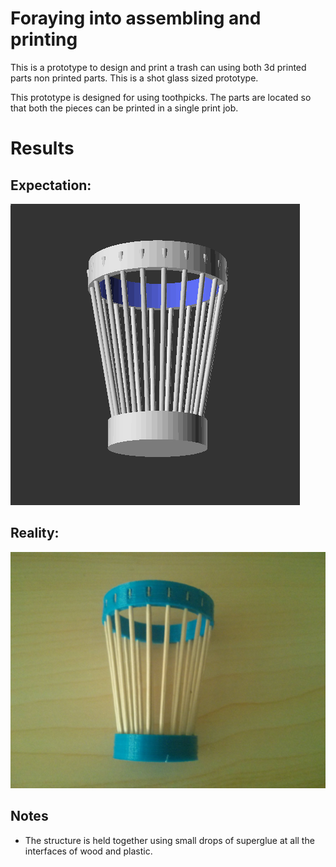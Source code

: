 # Foraying into assembling and printing

This is a prototype to design and print a trash can using both 3d printed parts
non printed parts. This is a shot glass sized prototype. 

This prototype is designed for using toothpicks. The parts are located so that
both the pieces can be printed in a single print job. 

# Results

## Expectation:
![OpenSCAD render](hybrid.png)

## Reality:
![3D printed and assembled](hybrid.jpg)

## Notes

* The structure is held together using small drops of superglue at all the
  interfaces of wood and plastic.
